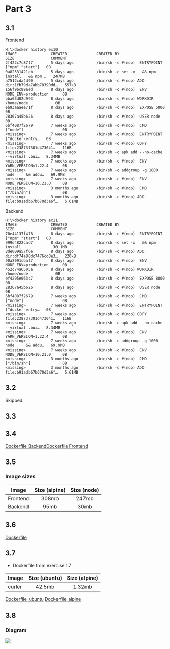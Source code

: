 # Part 3
## 3.1

Frontend
```
H:\>docker history ex10
IMAGE               CREATED             CREATED BY                                      SIZE                COMMENT
2f422c7c87f7        5 days ago          /bin/sh -c #(nop)  ENTRYPOINT ["npm" "start"]   0B
0a82531421eb        5 days ago          /bin/sh -c set -x   && npm install   && npm …   247MB
a7512cda4d90        5 days ago          /bin/sh -c #(nop) ADD dir:1fb79da7abb78390dd…   557kB
156f9bc89aed        8 days ago          /bin/sh -c #(nop)  ENV NODE_ENV=production      0B
bba05d82d993        8 days ago          /bin/sh -c #(nop) WORKDIR /home/node            0B
eb93aaaee71f        8 days ago          /bin/sh -c #(nop)  EXPOSE 5000                  0B
28367a45b626        8 days ago          /bin/sh -c #(nop)  USER node                    0B
6bf4087f2679        7 weeks ago         /bin/sh -c #(nop)  CMD ["node"]                 0B
<missing>           7 weeks ago         /bin/sh -c #(nop)  ENTRYPOINT ["docker-entry…   0B
<missing>           7 weeks ago         /bin/sh -c #(nop) COPY file:238737301d473041…   116B
<missing>           7 weeks ago         /bin/sh -c apk add --no-cache --virtual .bui…   8.34MB
<missing>           7 weeks ago         /bin/sh -c #(nop)  ENV YARN_VERSION=1.22.4      0B
<missing>           7 weeks ago         /bin/sh -c addgroup -g 1000 node     && addu…   69.9MB
<missing>           7 weeks ago         /bin/sh -c #(nop)  ENV NODE_VERSION=10.21.0     0B
<missing>           3 months ago        /bin/sh -c #(nop)  CMD ["/bin/sh"]              0B
<missing>           3 months ago        /bin/sh -c #(nop) ADD file:b91adb67b670d3a6f…   5.61MB
```
Backend

```
H:\>docker history ex11
IMAGE               CREATED             CREATED BY                                      SIZE                COMMENT
70e44137f478        8 days ago          /bin/sh -c #(nop)  ENTRYPOINT ["npm" "start"]   0B
999d4822cad7        8 days ago          /bin/sh -c set -x   && npm install              30.1MB
8de009a57f6e        8 days ago          /bin/sh -c #(nop) ADD dir:df74a88dc7476cd8e3…   220kB
90a2091cbaf7        8 days ago          /bin/sh -c #(nop)  ENV NODE_ENV=production      0B
452c74a6505a        8 days ago          /bin/sh -c #(nop) WORKDIR /home/node            0B
ef4295e063c7        8 days ago          /bin/sh -c #(nop)  EXPOSE 8000                  0B
28367a45b626        8 days ago          /bin/sh -c #(nop)  USER node                    0B
6bf4087f2679        7 weeks ago         /bin/sh -c #(nop)  CMD ["node"]                 0B
<missing>           7 weeks ago         /bin/sh -c #(nop)  ENTRYPOINT ["docker-entry…   0B
<missing>           7 weeks ago         /bin/sh -c #(nop) COPY file:238737301d473041…   116B
<missing>           7 weeks ago         /bin/sh -c apk add --no-cache --virtual .bui…   8.34MB
<missing>           7 weeks ago         /bin/sh -c #(nop)  ENV YARN_VERSION=1.22.4      0B
<missing>           7 weeks ago         /bin/sh -c addgroup -g 1000 node     && addu…   69.9MB
<missing>           7 weeks ago         /bin/sh -c #(nop)  ENV NODE_VERSION=10.21.0     0B
<missing>           3 months ago        /bin/sh -c #(nop)  CMD ["/bin/sh"]              0B
<missing>           3 months ago        /bin/sh -c #(nop) ADD file:b91adb67b670d3a6f…   5.61MB
```
## 3.2
Skipped

## 3.3

## 3.4
[Dockerfile Backend](https://github.com/Paddy3108/Training/blob/training/docker/DevOps%20with%20Docker%202020/Part_3/4/Dockerfile_backend)[Dockerfile Frontend](https://github.com/Paddy3108/Training/blob/training/docker/DevOps%20with%20Docker%202020/Part_3/4/Dockerfile_frontend)

## 3.5

### Image sizes
| Image | Size (alpine) | Size (node) | 
| ------| :--------------:| :-----------:|
| Frontend | 308mb | 247mb|
| Backend | 95mb | 30mb|

## 3.6
[Dockerfile](https://github.com/Paddy3108/Training/blob/training/docker/DevOps%20with%20Docker%202020/Part_3/6/Dockerfile)

## 3.7
* Dockerfile from exercise 1.7

| Image | Size (ubuntu) | Size (alpine) | 
| ------| :--------------:| :-----------:|
| curler | 42.5mb | 1.32mb|

[Dockerfile_ubuntu](https://github.com/Paddy3108/Training/blob/training/docker/DevOps%20with%20Docker%202020/Part_1/Dockerfile7) [Dockerfile_alpine](https://github.com/Paddy3108/Training/blob/training/docker/DevOps%20with%20Docker%202020/Part_3/7/Dockerfile37)

## 3.8
### Diagram
<image src="8/Kubernetes.png"/>